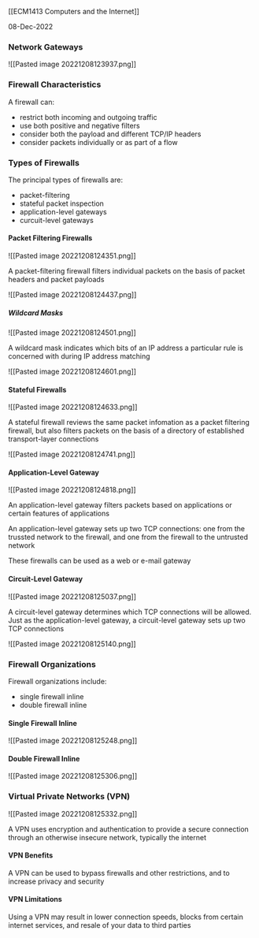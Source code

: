[[ECM1413 Computers and the Internet]]

08-Dec-2022


### Network Gateways

![[Pasted image 20221208123937.png]]


### Firewall Characteristics

A firewall can:
- restrict both incoming and outgoing traffic
- use both positive and negative filters
- consider both the payload and different TCP/IP headers
- consider packets individually or as part of a flow


### Types of Firewalls

The principal types of firewalls are:
- packet-filtering
- stateful packet inspection
- application-level gateways
- curcuit-level gateways


#### Packet Filtering Firewalls

![[Pasted image 20221208124351.png]]

A packet-filtering firewall filters individual packets on the basis of packet headers and packet payloads

![[Pasted image 20221208124437.png]]

##### Wildcard Masks

![[Pasted image 20221208124501.png]]

A wildcard mask indicates which bits of an IP address a particular rule is concerned with during IP address matching

![[Pasted image 20221208124601.png]]


#### Stateful Firewalls

![[Pasted image 20221208124633.png]]

A stateful firewall reviews the same packet infomation as a packet filtering firewall, but also filters packets on the basis of a directory of established transport-layer connections

![[Pasted image 20221208124741.png]]


#### Application-Level Gateway

![[Pasted image 20221208124818.png]]

An application-level gateway filters packets based on applications or certain features of applications

An application-level gateway sets up two TCP connections: one from the trussted network to the firewall, and one from the firewall to the untrusted network

These firewalls can be used as a web or e-mail gateway


#### Circuit-Level Gateway

![[Pasted image 20221208125037.png]]

A circuit-level gateway determines which TCP connections will be allowed. Just as the application-level gateway, a circuit-level gateway sets up two TCP connections

![[Pasted image 20221208125140.png]]


### Firewall Organizations

Firewall organizations include:
- single firewall inline
- double firewall inline


#### Single Firewall Inline

![[Pasted image 20221208125248.png]]


#### Double Firewall Inline

![[Pasted image 20221208125306.png]]


### Virtual Private Networks (VPN)

![[Pasted image 20221208125332.png]]

A VPN uses encryption and authentication to provide a secure connection through an otherwise insecure network, typically the internet


#### VPN Benefits

A VPN can be used to bypass firewalls and other restrictions, and to increase privacy and security


#### VPN Limitations

Using a VPN may result in lower connection speeds, blocks from certain internet services, and resale of your data to third parties

